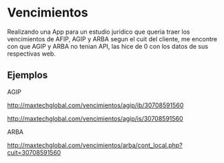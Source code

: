 # Vencimientos

Realizando una App para un estudio juridico que queria traer los vencimientos de AFIP, AGIP y ARBA segun el cuit del cliente, me encontre con que
AGIP y ARBA no tenian API, las hice de 0 con los datos de sus respectivas web.

## Ejemplos

AGIP

http://maxtechglobal.com/vencimientos/agip/ib/30708591560

http://maxtechglobal.com/vencimientos/agip/is/30708591560

ARBA

http://maxtechglobal.com/vencimientos/arba/cont_local.php?cuit=30708591560
